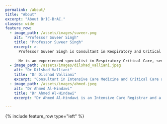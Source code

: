 ```yaml
---
permalink: /about/
title: "About"
excerpt: "About BrIC-BrAC."
classes: wide
feature_row:
  - image_path: /assets/images/suveer.png
    alt: "Professor Suveer Singh"
    title: "Professor Suveer Singh"
    excerpt: >- 
      Professor Suveer Singh is Consultant in Respiratory and Critical Care Medicine at Royal Brompton Hospital and the Chelsea & Westminster NHS Foundation Trust, London. He is Professor of Practice (Respiratory and Intensive Care Medicine) at Imperial College London.
      
      He is an experienced specialist in Respiratory Critical Care, severe acute respiratory failure (SARF), ECMO, ventilation and Acute respiratory infection. His clinical and research interests include Early diagnostic markers for ventilator associated pneumonia and Burns inhalation injury, bronchoscopy (EBUS and interventional), antibiotic stewardship, respiratory infection and post Intensive care disorders.
  - image_path: /assets/images/dilshad_valliani.jpeg
    alt: "Dr Dilshad Valliani"
    title: "Dr Dilshad Valliani"
    excerpt: "Consultant in Intensive Care Medicine and Critical Care and Outreach Lead at Chelsea & Westminster Hospital"
  - image_path: /assets/images/ahmed.jpeg
    alt: "Dr Ahmed Al-Hindawi"
    title: "Dr Ahmed Al-Hindawi"
    excerpt: "Dr Ahmed Al-Hindawi is an Intensive Care Registrar and a PhD Student at Imperial College London"

---
```


{% include feature_row type="left" %}